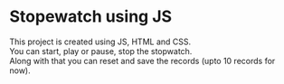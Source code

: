 # Stopewatch using JS

This project is created using JS, HTML and CSS.
<br/>
You can start, play or pause, stop the stopwatch.
<br/>
Along with that you can reset and save the records (upto 10 records for now).
